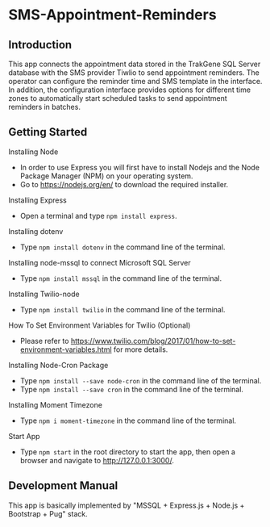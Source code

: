# SMS-Appointment-Reminders

## Introduction
This app connects the appointment data stored in the TrakGene SQL Server database with the SMS provider Tiwlio to send appointment reminders. The operator can configure the reminder time and SMS template in the interface. In addition, the configuration interface provides options for different time zones to automatically start scheduled tasks to send appointment reminders in batches.

## Getting Started
Installing Node
  * In order to use Express you will first have to install Nodejs and the Node Package Manager (NPM) on your operating system. 
  * Go to https://nodejs.org/en/ to download the required installer.

Installing Express
  * Open a terminal and type `npm install express`.

Installing dotenv
  * Type `npm install dotenv` in the command line of the terminal.

Installing node-mssql to connect Microsoft SQL Server
  * Type `npm install mssql` in the command line of the terminal.

Installing Twilio-node
  * Type `npm install twilio` in the command line of the terminal.

How To Set Environment Variables for Twilio (Optional)
  * Please refer to https://www.twilio.com/blog/2017/01/how-to-set-environment-variables.html for more details.

Installing Node-Cron Package
  * Type `npm install --save node-cron` in the command line of the terminal.
  * Type `npm install --save cron` in the command line of the terminal.

Installing Moment Timezone
  * Type `npm i moment-timezone` in the command line of the terminal.

Start App
  * Type `npm start` in the root directory to start the app, then open a browser and navigate to http://127.0.0.1:3000/.

## Development Manual
This app is basically implemented by "MSSQL + Express.js + Node.js + Bootstrap + Pug" stack.



